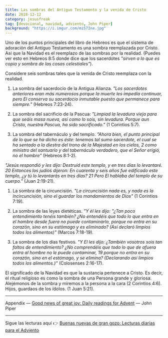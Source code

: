```yaml
---
title: Las sombras del Antiguo Testamento y la venida de Cristo
date: 2018-12-12
category: jesusfreak
tag: [devocional, navidad, adviento, John Piper]
background: "https://i.imgur.com/miS7Ine.jpg"
---
```


Uno de los puntos principales del libro de Hebreos es que el sistema de adoración del Antiguo Testamento es una sombra reemplazada por Cristo. Así que la Navidad es el reemplazo de las sombras por la realidad. (Puedes ver esto en Hebreos 8:5 donde dice que los sacerdotes _"sirven a lo que es copia y sombra de las cosas celestiales"_).

Considere seis sombras tales que la venida de Cristo reemplaza con la realidad.

1. La sombra del sacerdocio de la Antigua Alianza. _"Los sacerdotes anteriores eran más numerosos porque la muerte les impedía continuar, pero El conserva su sacerdocio inmutable puesto que permanece para siempre."_ (Hebreos 7:23-24).

2. La sombra del sacrificio de la Pascua: _"Limpiad la levadura vieja para que seáis masa nueva, así como lo sois, sin levadura. Porque aun Cristo, nuestra Pascua, ha sido sacrificado."_ (1 Corintios 5:7).

3. La sombra del tabernáculo y del templo. _"Ahora bien, el punto principal de lo que se ha dicho es éste: tenemos tal sumo sacerdote, el cual se ha sentado a la diestra del trono de la Majestad en los cielos, 2 como ministro del santuario y del tabernáculo verdadero, que el Señor erigió, no el hombre"_ (Hebreos 8:1-2).

_"Jesús respondió y les dijo: Destruid este templo, y en tres días lo levantaré. 20 Entonces los judíos dijeron: En cuarenta y seis años fue edificado este templo, ¿y tú lo levantarás en tres días? 21 Pero El hablaba del templo de su cuerpo."_ (Juan 2:19-21).

1. La sombra de la circuncisión. _"La circuncisión nada es, y nada es la incircuncisión, sino el guardar los mandamientos de Dios"_ (1 Corintios 7:19).

2. La sombra de las leyes dietéticas. _"Y él les dijo: "¿Tan poco entendimiento tenéis también? ¿No entendéis que todo lo que entra en el hombre desde fuera no puede contaminarlo, porque no entra en su corazón, sino en su estómago y es eliminado? (Así declaró limpios todos los alimentos)"_ (Marcos 7:18-19).

3. La sombra de los días festivos. _"Y El les dijo: ¿También vosotros sois tan faltos de entendimiento? ¿No comprendéis que todo lo que de afuera entra al hombre no le puede contaminar, 19 porque no entra en su corazón, sino en el estómago, y se elimina? (Declarando así limpios todos los alimentos.)"_ (Colosenses 2:16-17).

El significado de la Navidad es que la sustancia pertenece a Cristo. Es decir, el ritual religioso es como la sombra de una Persona grande y gloriosa. Alejémonos de la sombra y miremos a la persona a la cara (2 Corintios 4:6). Hijos, guardaos de los ídolos. (1 Juan 5:21).

---

Appendix — [Good news of great joy: Daily readings for Advent](https://www.desiringgod.org/books/good-news-of-great-joy) — John Piper

---

Sigue las lecturas aquí 👉 [Buenas nuevas de gran gozo: Lecturas diarias para el Adviento](/jesusfreak/buenas-nuevas-de-gran-gozo-lecturas-diarias-para-adviento)